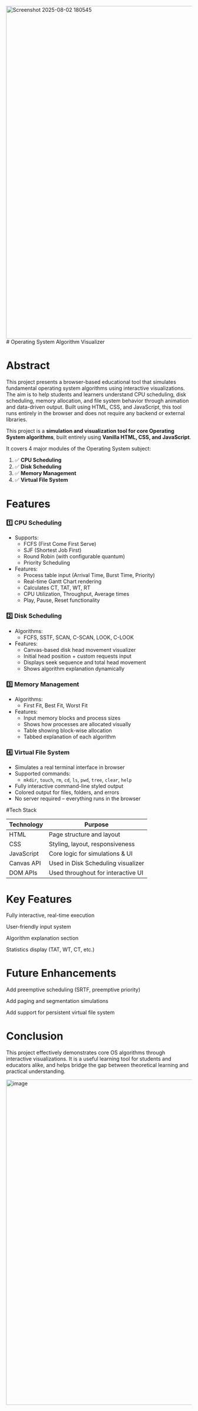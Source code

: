 <img width="1896" height="904" alt="Screenshot 2025-08-02 180545" src="https://github.com/user-attachments/assets/909d8bba-4d14-4da2-b0aa-82fc4d0ac094" /># Operating System Algorithm Visualizer

# Abstract

This project presents a browser-based educational tool that simulates fundamental operating system algorithms using interactive visualizations. The aim is to help students and learners understand CPU scheduling, disk scheduling, memory allocation, and file system behavior through animation and data-driven output. Built using HTML, CSS, and JavaScript, this tool runs entirely in the browser and does not require any backend or external libraries.

This project is a **simulation and visualization tool for core Operating System algorithms**, built entirely using **Vanilla HTML, CSS, and JavaScript**.

It covers 4 major modules of the Operating System subject:

1. ✅ **CPU Scheduling**
2. ✅ **Disk Scheduling**
3. ✅ **Memory Management**
4. ✅ **Virtual File System**

# Features


### 1️⃣ CPU Scheduling

- Supports:
  - FCFS (First Come First Serve)
  - SJF (Shortest Job First)
  - Round Robin (with configurable quantum)
  - Priority Scheduling
- Features:
  - Process table input (Arrival Time, Burst Time, Priority)
  - Real-time Gantt Chart rendering
  - Calculates CT, TAT, WT, RT
  - CPU Utilization, Throughput, Average times
  - Play, Pause, Reset functionality
    
### 2️⃣ Disk Scheduling

- Algorithms:
  - FCFS, SSTF, SCAN, C-SCAN, LOOK, C-LOOK
- Features:
  - Canvas-based disk head movement visualizer
  - Initial head position + custom requests input
  - Displays seek sequence and total head movement
  - Shows algorithm explanation dynamically

### 3️⃣ Memory Management

- Algorithms:
  - First Fit, Best Fit, Worst Fit
- Features:
  - Input memory blocks and process sizes
  - Shows how processes are allocated visually
  - Table showing block-wise allocation
  - Tabbed explanation of each algorithm

### 4️⃣ Virtual File System

- Simulates a real terminal interface in browser
- Supported commands:
  - `mkdir`, `touch`, `rm`, `cd`, `ls`, `pwd`, `tree`, `clear`, `help`
- Fully interactive command-line styled output
- Colored output for files, folders, and errors
- No server required – everything runs in the browser

#Tech Stack

| Technology | Purpose                              |
|------------|---------------------------------------|
| HTML       | Page structure and layout             |
| CSS        | Styling, layout, responsiveness       |
| JavaScript | Core logic for simulations & UI       |
| Canvas API | Used in Disk Scheduling visualizer    |
| DOM APIs   | Used throughout for interactive UI    |

# Key Features

Fully interactive, real-time execution

User-friendly input system

Algorithm explanation section

Statistics display (TAT, WT, CT, etc.)

# Future Enhancements

Add preemptive scheduling (SRTF, preemptive priority)

Add paging and segmentation simulations

Add support for persistent virtual file system

# Conclusion

This project effectively demonstrates core OS algorithms through interactive visualizations. It is a useful learning tool for students and educators alike, and helps bridge the gap between theoretical learning and practical understanding.

<img width="1919" height="884" alt="image" src="https://github.com/user-attachments/assets/507bb8f5-aa3f-4f4f-8e6f-b216c8559916" />

